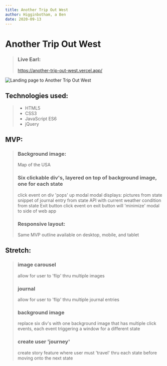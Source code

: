 ```yaml
---
title: Another Trip Out West
author: Higginbotham, a Ben
date: 2020-09-13
---
```


# Another Trip Out West

> ### Live Earl:
>
> https://another-trip-out-west.vercel.app/

![Landing page to Another Trip Out West](https://i.imgur.com/2z4JlUy.png)

## Technologies used:

> - HTML5
> - CSS3
> - JavaScript ES6
> - jQuery

## MVP:

> ### Background image:
>
> Map of the USA
>
> ### Six clickable div's, layered on top of background image, one for each state
>
> click event on div 'pops' up modal
> modal displays:
> pictures from state
> snippet of journal entry from state
> API with current weather condition from state
> Exit button
> click event on exit button will 'minimize' modal to side of web app
>
> ### Responsive layout:
>
> Same MVP outline available on desktop, mobile, and tablet

## Stretch:

> ### image carousel
>
> allow for user to 'flip' thru multiple images
>
> ### journal
>
> allow for user to 'flip' thru multiple journal entries
>
> ### background image
>
> replace six div's with one background image that has multiple click events, each event triggering a window for a different state
>
> ### create user 'journey'
>
> create story feature where user must 'travel' thru each state before moving onto the next state
